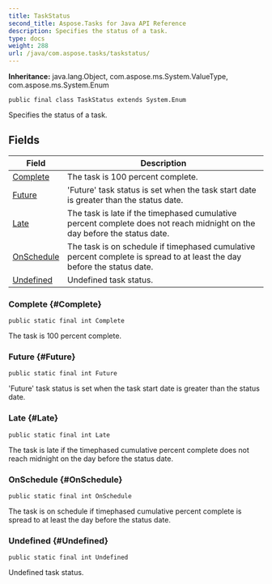 ```yaml
---
title: TaskStatus
second_title: Aspose.Tasks for Java API Reference
description: Specifies the status of a task.
type: docs
weight: 288
url: /java/com.aspose.tasks/taskstatus/
---
```


**Inheritance:**
java.lang.Object, com.aspose.ms.System.ValueType, com.aspose.ms.System.Enum
```
public final class TaskStatus extends System.Enum
```

Specifies the status of a task.
## Fields

| Field | Description |
| --- | --- |
| [Complete](#Complete) | The task is 100 percent complete. |
| [Future](#Future) | 'Future' task status is set when the task start date is greater than the status date. |
| [Late](#Late) | The task is late if the timephased cumulative percent complete does not reach midnight on the day before the status date. |
| [OnSchedule](#OnSchedule) | The task is on schedule if timephased cumulative percent complete is spread to at least the day before the status date. |
| [Undefined](#Undefined) | Undefined task status. |
### Complete {#Complete}
```
public static final int Complete
```


The task is 100 percent complete.

### Future {#Future}
```
public static final int Future
```


'Future' task status is set when the task start date is greater than the status date.

### Late {#Late}
```
public static final int Late
```


The task is late if the timephased cumulative percent complete does not reach midnight on the day before the status date.

### OnSchedule {#OnSchedule}
```
public static final int OnSchedule
```


The task is on schedule if timephased cumulative percent complete is spread to at least the day before the status date.

### Undefined {#Undefined}
```
public static final int Undefined
```


Undefined task status.

